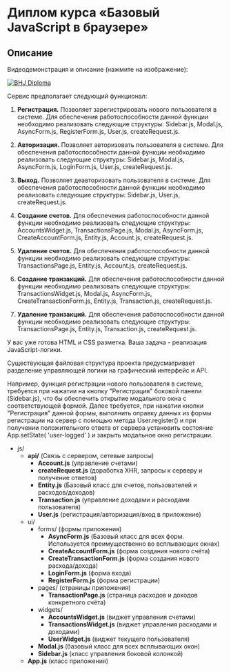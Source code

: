 # Диплом курса «Базовый JavaScript в браузере»

## Описание

Видеодемонстрация и описание (нажмите на изображение):

[![BHJ Diploma](https://img.youtube.com/vi/zXOyBIajWsM/0.jpg)](https://www.youtube.com/watch?v=zXOyBIajWsM)


Сервис предполагает следующий функционал:

1. **Регистрация.** Позволяет зарегистрировать нового пользователя в системе. 
Для обеспечения работоспособности данной функции необходимо реализовать следующие 
структуры: Sidebar.js, Modal.js, AsyncForm.js, RegisterForm.js, User.js, createRequest.js.

2. **Авторизация.** Позволяет авторизовать пользователя в системе. Для обеспечения работоспособности 
данной функции необходимо реализовать следующие структуры: Sidebar.js, Modal.js, AsyncForm.js, 
LoginForm.js, User.js, createRequest.js.

3. **Выход.** Позволяет деавторизовать пользователя в системе. Для обеспечения работоспособности 
данной функции необходимо реализовать следующие структуры: Sidebar.js, User.js, createRequest.js.

4. **Создание счетов.** Для обеспечения работоспособности данной функции необходимо 
реализовать следующие структуры: AccountsWidget.js, TransactionsPage.js, Modal.js, 
AsyncForm.js, CreateAccountForm.js, Entity.js, Account.js, createRequest.js.

5. **Удаление счетов.** Для обеспечения работоспособности данной функции необходимо реализовать 
следующие структуры: TransactionsPage.js, Entity.js, Account.js, createRequest.js.

6. **Создание транзакций.** Для обеспечения работоспособности данной функции необходимо 
реализовать следующие структуры: TransactionsWidget.js, Modal.js, AsyncForm.js, 
CreateTransactionForm.js, Entity.js, Transaction.js, createRequest.js.

7. **Удаление транзакций.** Для обеспечения работоспособности данной функции необходимо реализовать 
следующие структуры: TransactionsPage.js, Entity.js, Transaction.js, createRequest.js.

У вас уже готова HTML и CSS разметка. Ваша задача - реализация JavaScript-логики.

Существующая файловая структура проекта предусматривает разделение управляющей логики на графический интерфейс и API.

Например, функция регистрации нового пользователя в системе, требуется при нажатии на кнопку "Регистрация" 
боковой панели (Sidebar.js), что бы обеспечить открытие модального окна с соответствующей формой. Далее требуется, 
при нажатии кнопки "Регистрация" данной формы, выполнить оправку данных из формы регистрации на сервер 
с помощью метода User.register() и при получении положительного ответа от сервера установить состояние 
App.setState( 'user-logged' ) и закрыть модальное окно регистрации.


- js/
    - __api/__ (Связь с сервером, сетевые запросы)
        - __Account.js__ (управление счетами)
        - __createRequest.js__ (доработка XHR, запросы к серверу и получение ответов)
        - __Entity.js__ (Базовый класс для счетов, пользователей и расходов/доходов)
        - __Transaction.js__ (управление доходами и расходами пользователя)
        - __User.js__ (регистрация/авторизация/вход в приложение)
    - ui/
        - forms/ (формы приложения)
            - __AsyncForm.js__ (Базовый класс для всех форм. Используется преимущественно во всплывающих окнах)
            - __CreateAccountForm.js__ (форма создания нового счёта)
            - __CreateTransactionForm.js__ (форма создания нового расхода/дохода)
            - __LoginForm.js__ (форма входа)
            - __RegisterForm.js__ (форма регистрации)
        - pages/ (страницы приложения)
            - __TransactionPage.js__ (страница расходов и доходов конкретного счёта)
        - widgets/
            - __AccountsWidget.js__ (виджет управления счетами)
            - __TransactionsWidget.js__ (виджет управления расходами и доходами)
            - __UserWidget.js__ (виджет текущего пользователя)
        - __Modal.js__ (базовый класс для всех всплывающих окон)
        - __Sidebar.js__ (класс управления боковой колонкой)
    - __App.js__ (класс приложения)
    
